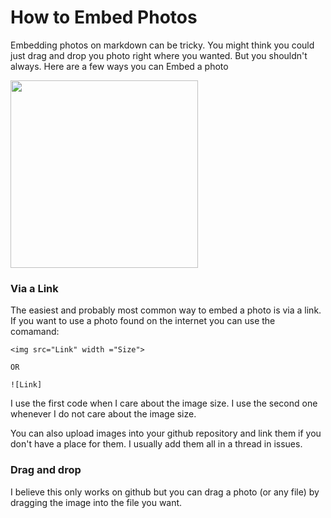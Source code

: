 # How to Embed Photos

Embedding photos on markdown can be tricky. You might think you could just drag and drop you photo right where you wanted. But you shouldn't always. Here are a few ways you can Embed a photo

<img src="https://upload.wikimedia.org/wikipedia/en/f/f7/RickRoll.png" width ="300"> 

### Via a Link

The easiest and probably most common way to embed a photo is via a link. If you want to use a photo found on the internet you can use the comamand: 

```
<img src="Link" width ="Size"> 

OR

![Link]

```
I use the first code when I care about the image size. I use the second one whenever I do not care about the image size.

You can also upload images into your github repository and link them if you don't have a place for them. I usually add them all in a thread in issues.

### Drag and drop

I believe this only works on github but you can drag a photo (or any file) by dragging the image into the file you want.
